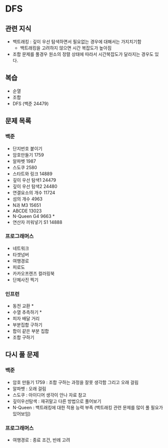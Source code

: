 # DFS

## 관련 지식

- 백트래킹 : 깊이 우선 탐색하면서 필요없는 경우에 대해서는 가지치기함
    - 백트래킹을 고려하지 않으면 시간 복잡도가 높아짐
- 조합 문제를 풀경우 원소의 정렬 상태에 따라서 시간복잡도가 달라지는 경우도 있다.

## 복습

- 순열
- 조합
- DFS (백준 24479)

## 문제 목록

### 백준

- 단지번호 붙이기
- 암호만들기 1759
- 알파벳 1987
- 스도쿠 2580
- 스타트와 링크 14889
- 깊이 우선 탐색1 24479
- 깊이 우선 탐색2 24480
- 연결요소의 개수 11724
- 섬의 개수 4963
- N과 M3 15651
- ABCDE 13023
- N-Queen G4 9663 *
- 연산자 끼워넣기 S1 14888 

### 프로그래머스

- 네트워크
- 타겟넘버
- 여행경로
- 피로도
- 카카오프렌즈 컬러링북
- 단체사진 찍기

### 인프런

- 동전 교환 *
- 수열 추측하기 *
- 피자 배달 거리
- 부분집합 구하기
- 합이 같은 부분 집합
- 조합 구하기

## 다시 풀 문제

### 백준

- 암호 만들기 1759 : 조합 구하는 과정을 잘못 생각함 그리고 오래 걸림
- 알파벳 : 오래 걸림
- 스도쿠 : 아이디어 생각이 안나 자료 참고
- 깊이우선탐색 : 재귀말고 다른 방법으로 풀어보기
- N-Queen : 백트래킹에 대한 적용 능력 부족 (백트래킹 관련 문제를 많이 풀 필요가 있어보임)

### 프로그래머스

- 여행경로 : 종료 조건, 반례 고려